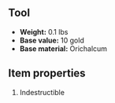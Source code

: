 ## Tool
- **Weight:** 0.1 lbs
- **Base value:** 10 gold
- **Base material:** Orichalcum
## Item properties
1. Indestructible
